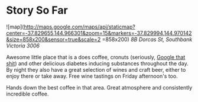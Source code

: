 # Story So Far
![map](http://maps.google.com/maps/api/staticmap?center=-37.829655,144.966301&zoom=15&markers=-37.829994,144.970142&size=858x200&sensor=true&scale=2 =858x200)
*8B Dorcas St, Southbank Victoria 3006*

Awesome little place that is a does coffee, cronuts (seriously, [Google that shit](http://lmgtfy.com/?q=cronut)) and other delicious diabetes inducing substances throughout the day. By night they also have a great selection of wines and craft beer, either to enjoy there or take away. Free wine tastings on Friday afternoon's too.

Hands down the best coffee in that area. Great atmosphere and consistently incredible coffee.



